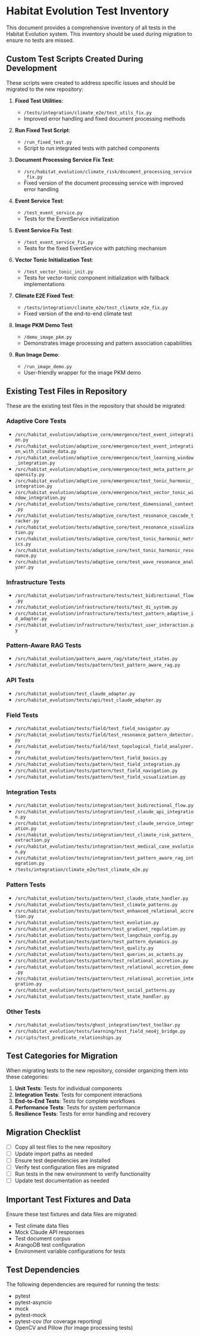 # Habitat Evolution Test Inventory

This document provides a comprehensive inventory of all tests in the Habitat Evolution system. This inventory should be used during migration to ensure no tests are missed.

## Custom Test Scripts Created During Development

These scripts were created to address specific issues and should be migrated to the new repository:

1. **Fixed Test Utilities**:
   - `/tests/integration/climate_e2e/test_utils_fix.py`
   - Improved error handling and fixed document processing methods

2. **Run Fixed Test Script**:
   - `/run_fixed_test.py`
   - Script to run integrated tests with patched components

3. **Document Processing Service Fix Test**:
   - `/src/habitat_evolution/climate_risk/document_processing_service_fix.py`
   - Fixed version of the document processing service with improved error handling

4. **Event Service Test**:
   - `/test_event_service.py`
   - Tests for the EventService initialization

5. **Event Service Fix Test**:
   - `/test_event_service_fix.py`
   - Tests for the fixed EventService with patching mechanism

6. **Vector Tonic Initialization Test**:
   - `/test_vector_tonic_init.py`
   - Tests for vector-tonic component initialization with fallback implementations

7. **Climate E2E Fixed Test**:
   - `/tests/integration/climate_e2e/test_climate_e2e_fix.py`
   - Fixed version of the end-to-end climate test

8. **Image PKM Demo Test**:
   - `/demo_image_pkm.py`
   - Demonstrates image processing and pattern association capabilities

9. **Run Image Demo**:
   - `/run_image_demo.py`
   - User-friendly wrapper for the image PKM demo

## Existing Test Files in Repository

These are the existing test files in the repository that should be migrated:

### Adaptive Core Tests
- `/src/habitat_evolution/adaptive_core/emergence/test_event_integration.py`
- `/src/habitat_evolution/adaptive_core/emergence/test_event_integration_with_climate_data.py`
- `/src/habitat_evolution/adaptive_core/emergence/test_learning_window_integration.py`
- `/src/habitat_evolution/adaptive_core/emergence/test_meta_pattern_propensity.py`
- `/src/habitat_evolution/adaptive_core/emergence/test_tonic_harmonic_integration.py`
- `/src/habitat_evolution/adaptive_core/emergence/test_vector_tonic_window_integration.py`
- `/src/habitat_evolution/tests/adaptive_core/test_dimensional_context.py`
- `/src/habitat_evolution/tests/adaptive_core/test_resonance_cascade_tracker.py`
- `/src/habitat_evolution/tests/adaptive_core/test_resonance_visualization.py`
- `/src/habitat_evolution/tests/adaptive_core/test_tonic_harmonic_metrics.py`
- `/src/habitat_evolution/tests/adaptive_core/test_tonic_harmonic_resonance.py`
- `/src/habitat_evolution/tests/adaptive_core/test_wave_resonance_analyzer.py`

### Infrastructure Tests
- `/src/habitat_evolution/infrastructure/tests/test_bidirectional_flow.py`
- `/src/habitat_evolution/infrastructure/tests/test_di_system.py`
- `/src/habitat_evolution/infrastructure/tests/test_pattern_adaptive_id_adapter.py`
- `/src/habitat_evolution/infrastructure/tests/test_user_interaction.py`

### Pattern-Aware RAG Tests
- `/src/habitat_evolution/pattern_aware_rag/state/test_states.py`
- `/src/habitat_evolution/tests/pattern/test_pattern_aware_rag.py`

### API Tests
- `/src/habitat_evolution/test_claude_adapter.py`
- `/src/habitat_evolution/tests/api/test_claude_adapter.py`

### Field Tests
- `/src/habitat_evolution/tests/field/test_field_navigator.py`
- `/src/habitat_evolution/tests/field/test_resonance_pattern_detector.py`
- `/src/habitat_evolution/tests/field/test_topological_field_analyzer.py`
- `/src/habitat_evolution/tests/pattern/test_field_basics.py`
- `/src/habitat_evolution/tests/pattern/test_field_integration.py`
- `/src/habitat_evolution/tests/pattern/test_field_navigation.py`
- `/src/habitat_evolution/tests/pattern/test_field_visualization.py`

### Integration Tests
- `/src/habitat_evolution/tests/integration/test_bidirectional_flow.py`
- `/src/habitat_evolution/tests/integration/test_claude_api_integration.py`
- `/src/habitat_evolution/tests/integration/test_claude_service_integration.py`
- `/src/habitat_evolution/tests/integration/test_climate_risk_pattern_extraction.py`
- `/src/habitat_evolution/tests/integration/test_medical_case_evolution.py`
- `/src/habitat_evolution/tests/integration/test_pattern_aware_rag_integration.py`
- `/tests/integration/climate_e2e/test_climate_e2e.py`

### Pattern Tests
- `/src/habitat_evolution/tests/pattern/test_claude_state_handler.py`
- `/src/habitat_evolution/tests/pattern/test_climate_patterns.py`
- `/src/habitat_evolution/tests/pattern/test_enhanced_relational_accretion.py`
- `/src/habitat_evolution/tests/pattern/test_evolution.py`
- `/src/habitat_evolution/tests/pattern/test_gradient_regulation.py`
- `/src/habitat_evolution/tests/pattern/test_langchain_config.py`
- `/src/habitat_evolution/tests/pattern/test_pattern_dynamics.py`
- `/src/habitat_evolution/tests/pattern/test_quality.py`
- `/src/habitat_evolution/tests/pattern/test_queries_as_actants.py`
- `/src/habitat_evolution/tests/pattern/test_relational_accretion.py`
- `/src/habitat_evolution/tests/pattern/test_relational_accretion_demo.py`
- `/src/habitat_evolution/tests/pattern/test_relational_accretion_integration.py`
- `/src/habitat_evolution/tests/pattern/test_social_patterns.py`
- `/src/habitat_evolution/tests/pattern/test_state_handler.py`

### Other Tests
- `/src/habitat_evolution/tests/ghost_integration/test_toolbar.py`
- `/src/habitat_evolution/tests/learning/test_field_neo4j_bridge.py`
- `/scripts/test_predicate_relationships.py`

## Test Categories for Migration

When migrating tests to the new repository, consider organizing them into these categories:

1. **Unit Tests**: Tests for individual components
2. **Integration Tests**: Tests for component interactions
3. **End-to-End Tests**: Tests for complete workflows
4. **Performance Tests**: Tests for system performance
5. **Resilience Tests**: Tests for error handling and recovery

## Migration Checklist

- [ ] Copy all test files to the new repository
- [ ] Update import paths as needed
- [ ] Ensure test dependencies are installed
- [ ] Verify test configuration files are migrated
- [ ] Run tests in the new environment to verify functionality
- [ ] Update test documentation as needed

## Important Test Fixtures and Data

Ensure these test fixtures and data files are migrated:

- Test climate data files
- Mock Claude API responses
- Test document corpus
- ArangoDB test configuration
- Environment variable configurations for tests

## Test Dependencies

The following dependencies are required for running the tests:

- pytest
- pytest-asyncio
- mock
- pytest-mock
- pytest-cov (for coverage reporting)
- OpenCV and Pillow (for image processing tests)
